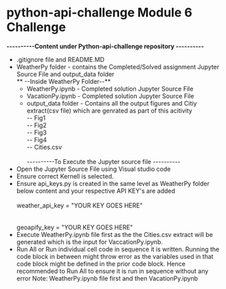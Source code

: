# python-api-challenge Module 6 Challenge
**----------Content under Python-api-challenge repository ----------**
* .gitignore file and README.MD
* WeatherPy folder - contains the Completed/Solved assignment Jupyter Source File and output_data folder<br>
    ** --Inside WeatherPy Folder--**
    * WeatherPy.ipynb - Completed solution Jupyter Source File
    * VacationPy.ipynb - Completed solution Jupyter Source File
    * output_data folder - Contains all the output figures and Citiy extract(csv file) which are genrated as part of this acitivity<br>
        -- Fig1 <br>
        -- Fig2 <br>
        -- Fig3 <br>
        -- Fig4 <br>
        -- Cities.csv <br>        
----------To Execute the Jupyter source file ----------
* Open the Jupyter Source File using Visual studio code
* Ensure correct Kernell is selected.
* Ensure api_keys.py is created in the same level as WeatherPy folder below content and your respective API KEY's are added <br>
   <Comment block--OpenWeatherMap API Key><br>
   weather_api_key = "YOUR KEY GOES HERE"<br>
   <br>
   <Comment block--Geoapify API Key><br>
   geoapify_key = "YOUR KEY GOES HERE"<br>
* Execute WeatherPy.ipynb file first as the the Cities.csv extract will be generated which is the input for VaccationPy.ipynb.
* Run All or Run individual cell code in sequence it is written. Running the code block in between might throw error as the variables used in that code block might be defined in the prior code block. Hence recommended to Run All to ensure it is run in sequence without any error
  Note: WeatherPy.ipynb file first and then VacationPy.ipynb

